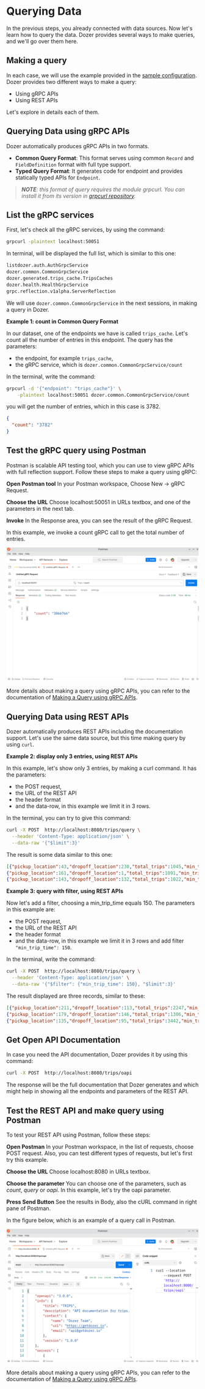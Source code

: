# Querying Data


In the previous steps, you already connected with data sources. Now let's learn how to query the data. Dozer provides several ways to make queries, and we'll go over them here.

## Making a query

In each case, we will use the example provided in the [sample configuration](https://getdozer.io/docs/configuration). 
Dozer provides two different ways to make a query:
* Using gRPC APIs
* Using REST APIs

Let's explore in details each of them.

## Querying Data using gRPC APIs

Dozer automatically produces gRPC APIs in two formats.

* **Common Query Format**: This format serves using common `Record` and `FieldDefinition` format with full type support. 
* **Typed Query Format**: It generates code for endpoint and provides statically typed APIs for `Endpoint`.

> *__NOTE__: this format of query requires the module grpcurl. You can install it  from its version in [grpcurl repository](https://github.com/fullstorydev/grpcurl).*


## List the gRPC services

First, let's check all the gRPC services, by using the command:


```bash
grpcurl -plaintext localhost:50051
```

In terminal, will be displayed the full list, which is similar to this one:

```bash
listdozer.auth.AuthGrpcService
dozer.common.CommonGrpcService
dozer.generated.trips_cache.TripsCaches
dozer.health.HealthGrpcService
grpc.reflection.v1alpha.ServerReflection
```


We will use  `dozer.common.CommonGrpcService` in the next sessions, in making a query in Dozer.


**Example 1: count in Common Query Format**

In our dataset, one of the endpoints we have is called `trips_cache`. Let's count all the number of entries in this endpoint. The query has the parameters:
* the endpoint, for example `trips_cache`, 
* the gRPC service, which is `dozer.common.CommonGrpcService/count`

In the terminal, write the command:

```bash
grpcurl -d '{"endpoint": "trips_cache"}' \
    -plaintext localhost:50051 dozer.common.CommonGrpcService/count
```
    
you will get the number of entries, which in this case is 3782. 
    
    
```json
{
  "count": "3782"
}
```

## Test the gRPC query using Postman

Postman is scalable API testing tool, which you can use to view gRPC APIs with full reflection support. Follow these steps to make a query using gRPC:

**Open Postman tool**
In your Postman workspace, Choose New -> gRPC Request.

**Choose the URL**
Choose localhost:50051 in URLs textbox, and one of the parameters in the next tab.

**Invoke**
In the Response area, you can see the result of the gRPC Request.

In this example, we invoke a count gRPC call to get the total number of entries.

![](./img/Postman_gRPC_Query.png)


More details about making a query using gRPC APIs, you can refer to the documentation of [Making a Query using gRPC APIs](/docs/accessing-data/querying-using-grpc.md).




## Querying Data using REST APIs

Dozer automatically produces REST APIs including the documentation support. 
Let's use the same data source, but this time making query by using `curl`. 


**Example 2: display only 3 entries, using REST APIs**

In this example, let's show only 3 entries, by making a curl command. It has the parameters:

* the POST request,
* the URL of the REST API
* the header format
* and the data-row, in this example we limit it in 3 rows.


In the terminal, you can try to give this command:

```bash
curl -X POST  http://localhost:8080/trips/query \
  --header 'Content-Type: application/json' \
  --data-raw '{"$limit":3}'
```

The result is some data similar to this one:

```json
[{"pickup_location":43,"dropoff_location":230,"total_trips":1045,"min_trip_time":122,"max_trip_time":2713,"__dozer_record_id":3597,"__dozer_record_version":45},
{"pickup_location":161,"dropoff_location":1,"total_trips":1091,"min_trip_time":1437,"max_trip_time":11061,"__dozer_record_id":3369,"__dozer_record_version":91},
{"pickup_location":143,"dropoff_location":132,"total_trips":1022,"min_trip_time":1641,"max_trip_time":7694,"__dozer_record_id":3711,"__dozer_record_version":22}]
```


**Example 3: query with filter, using REST APIs**

Now let's add a filter, choosing a min_trip_time equals 150. The parameters in this example are:

* the POST request,
* the URL of the REST API
* the header format
* and the data-row, in this example we limit it in 3 rows and add filter `"min_trip_time": 150`.

In the terminal, write the command:

```bash
curl -X POST  http://localhost:8080/trips/query \
  --header 'Content-Type: application/json' \
  --data-raw '{"$filter": {"min_trip_time": 150}, "$limit":3}'
```
  
 The result displayed are three records, similar to these:
 
 ```json
[{"pickup_location":211,"dropoff_location":113,"total_trips":2247,"min_trip_time":150,"max_trip_time":5187,"__dozer_record_id":1715,"__dozer_record_version":1247},
{"pickup_location":179,"dropoff_location":146,"total_trips":1306,"min_trip_time":150,"max_trip_time":3160,"__dozer_record_id":2934,"__dozer_record_version":306},
{"pickup_location":135,"dropoff_location":95,"total_trips":3442,"min_trip_time":150,"max_trip_time":5706,"__dozer_record_id":676,"__dozer_record_version":2442}]
 ```


## Get Open API Documentation

In case you need the API documentation, Dozer provides it by using this command:

```bash
curl -X POST  http://localhost:8080/trips/oapi
```

The response will be the full documentation that Dozer generates and which might help in showing all the endpoints and parameters of the REST API.


## Test the REST API and make query using Postman

To test your REST API using Postman, follow these steps:

**Open Postman**
In your Postman workspace, in the list of requests, choose POST request. Also, you can test different types of requests, but let's first try this example.

**Choose the URL**
Choose localhost:8080 in URLs textbox.

**Choose the parameter**
You can choose one of the parameters, such as *count*, *query* or *oapi*. In this example, let's try the oapi parameter. 

**Press Send Button**
See the results in Body, also the cURL command in right pane of Postman.

In the figure below, which is an example of a query call in Postman.

![](./img/Postman_CURLQuery.png)


More details about making a query using gRPC APIs, you can refer to the documentation of [Making a Query using gRPC APIs](/docs/accessing-data/querying-using-grpc.md).


